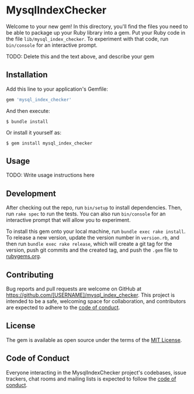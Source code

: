 # MysqlIndexChecker

Welcome to your new gem! In this directory, you'll find the files you need to be able to package up your Ruby library into a gem. Put your Ruby code in the file `lib/mysql_index_checker`. To experiment with that code, run `bin/console` for an interactive prompt.

TODO: Delete this and the text above, and describe your gem

## Installation

Add this line to your application's Gemfile:

```ruby
gem 'mysql_index_checker'
```

And then execute:

    $ bundle install

Or install it yourself as:

    $ gem install mysql_index_checker

## Usage

TODO: Write usage instructions here

## Development

After checking out the repo, run `bin/setup` to install dependencies. Then, run `rake spec` to run the tests. You can also run `bin/console` for an interactive prompt that will allow you to experiment.

To install this gem onto your local machine, run `bundle exec rake install`. To release a new version, update the version number in `version.rb`, and then run `bundle exec rake release`, which will create a git tag for the version, push git commits and the created tag, and push the `.gem` file to [rubygems.org](https://rubygems.org).

## Contributing

Bug reports and pull requests are welcome on GitHub at https://github.com/[USERNAME]/mysql_index_checker. This project is intended to be a safe, welcoming space for collaboration, and contributors are expected to adhere to the [code of conduct](https://github.com/[USERNAME]/mysql_index_checker/blob/main/CODE_OF_CONDUCT.md).

## License

The gem is available as open source under the terms of the [MIT License](https://opensource.org/licenses/MIT).

## Code of Conduct

Everyone interacting in the MysqlIndexChecker project's codebases, issue trackers, chat rooms and mailing lists is expected to follow the [code of conduct](https://github.com/[USERNAME]/mysql_index_checker/blob/main/CODE_OF_CONDUCT.md).
